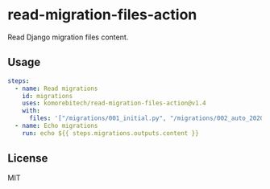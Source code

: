# read-migration-files-action

Read Django migration files content.

## Usage

```yaml
steps:
  - name: Read migrations
    id: migrations
    uses: komorebitech/read-migration-files-action@v1.4
    with:
      files: '["/migrations/001_initial.py", "/migrations/002_auto_2020_08_11_545462.py"]'
  - name: Echo migrations
    run: echo ${{ steps.migrations.outputs.content }}
```

## License

MIT
